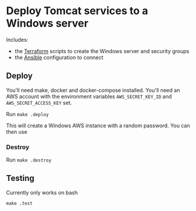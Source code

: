 # Deploy Tomcat services to a Windows server

Includes:
 - the [Terraform](https://www.terraform.io/) scripts to create the Windows server and security groups
 - the [Ansible](https://www.ansible.com/) configuration to connect

## Deploy

You'll need make, docker and docker-compose installed. You'll need an AWS account with the environment variables ```AWS_SECRET_KEY_ID``` and ```AWS_SECRET_ACCESS_KEY``` set.

Run ```make .deploy```

This will create a Windows AWS instance with a random password. You can then use 

### Destroy

Run ```make .destroy```

## Testing

Currently only works on bash

```make .test```



